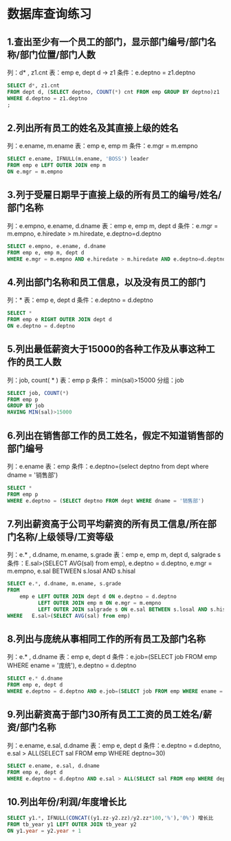 # 数据库查询练习

## 1.查出至少有一个员工的部门，显示部门编号/部门名称/部门位置/部门人数

列：d* , z1.cnt
表：emp e, dept d -> z1
条件：e.deptno = z1.deptno

```sql
SELECT d*, z1.cnt 
FROM dept d, (SELECT deptno, COUNT(*) cnt FROM emp GROUP BY deptno)z1
WHERE d.deptno = z1.deptno
;
```

## 2.列出所有员工的姓名及其直接上级的姓名

列：e.ename, m.ename
表：emp e, emp m
条件：e.mgr = m.empno

```sql
SELECT e.ename, IFNULL(m.ename, 'BOSS') leader
FROM emp e LEFT OUTER JOIN emp m
ON e.mgr = m.empno
```

## 3.列于受雇日期早于直接上级的所有员工的编号/姓名/部门名称

列：e.empno, e.ename, d.dname
表：emp e, emp m, dept d
条件：e.mgr = m.empno, e.hiredate > m.hiredate, e.deptno=d.deptno

```sql
SELECT e.empno, e.ename, d.dname
FROM emp e, emp m, dept d
WHERE e.mgr = m.empno AND e.hiredate > m.hiredate AND e.deptno=d.deptno
```

## 4.列出部门名称和员工信息，以及没有员工的部门

列：*
表：emp e, dept d
条件：e.deptno = d.deptno

```sql
SELECT * 
FROM emp e RIGHT OUTER JOIN dept d
ON e.deptno = d.deptno
``` 

## 5.列出最低薪资大于15000的各种工作及从事这种工作的员工人数

列：job, count( * )
表：emp p
条件： min(sal)>15000
分组：job

```sql
SELECT job, COUNT(*)
FROM emp p
GROUP BY job
HAVING MIN(sal)>15000
```

## 6.列出在销售部工作的员工姓名，假定不知道销售部的部门编号

列：e.ename
表：emp
条件：e.deptno=(select deptno from dept where dname = '销售部')

```sql
SELECT * 
FROM emp p
WHERE e.deptno = (SELECT deptno FROM dept WHERE dname = '销售部')
```

## 7.列出薪资高于公司平均薪资的所有员工信息/所在部门名称/上级领导/工资等级

列：e.* , d.dname, m.ename, s.grade
表：emp e, emp m, dept d, salgrade s
条件：E.sal>(SELECT AVG(sal) from emp), e.deptno = d.deptno, e.mgr = m.empno, e.sal BETWEEN s.losal AND s.hisal

```sql
SELECT e.*, d.dname, m.ename, s.grade
FROM 
	emp e LEFT OUTER JOIN dept d ON e.deptno = d.deptno
		  LEFT OUTER JOIN emp m ON e.mgr = m.empno
		  LEFT OUTER JOIN salgrade s ON e.sal BETWEEN s.losal AND s.hisal
WHERE 	E.sal>(SELECT AVG(sal) from emp)		
```

## 8.列出与庞统从事相同工作的所有员工及部门名称

列：e.* , d.dname
表：emp e, dept d
条件：e.job=(SELECT job FROM emp WHERE ename = '庞统'), e.deptno = d.deptno

```sql
SELECT e.* d.dname
FROM emp e, dept d
WHERE e.deptno = d.deptno AND e.job=(SELECT job FROM emp WHERE ename = '庞统')
```

## 9.列出薪资高于部门30所有员工工资的员工姓名/薪资/部门名称

列：e.ename, e.sal, d.dname
表：emp e, dept d
条件：e.deptno = d.deptno, e.sal > ALL(SELECT sal FROM emp WHERE deptno=30)

```sql
SELECT e.ename, e.sal, d.dname
FROM emp e, dept d
WHERE e.deptno = d.deptno AND e.sal > ALL(SELECT sal FROM emp WHERE deptno=30)
```

## 10.列出年份/利润/年度增长比

```sql
SELECT y1.*, IFNULL(CONCAT((y1.zz-y2.zz)/y2.zz*100,'%'),'0%') 增长比
FROM tb_year y1 LEFT OUTER JOIN tb_year y2
ON y1.year = y2.year + 1
```

